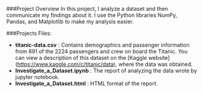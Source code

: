 ###Project Overview
In this project, I analyze a dataset and then communicate my findings about it. I use the Python libraries NumPy, Pandas, and Matplotlib to make my analysis easier.

###Projects Files:
* **titanic-data.csv** : Contains demographics and passenger information from 891 of the 2224 passengers and crew on board the Titanic. You can view a description of this dataset on the [Kaggle website] (https://www.kaggle.com/c/titanic/data), where the data was obtained.
* **Investigate_a_Dataset.ipynb** : The report of analyzing the data wrote by jupyter notebook.
* **Investigate_a_Dataset.html** : HTML format of the report.
